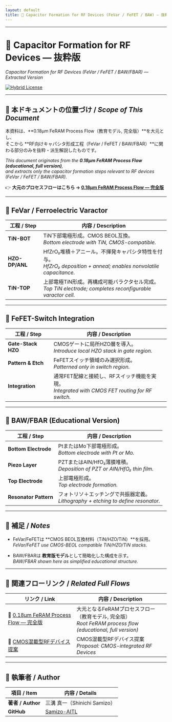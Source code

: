 ```yaml
---
layout: default
title: 🔽 Capacitor Formation for RF Devices (FeVar / FeFET / BAW) — 抜粋版
---
```


---

# 🔽 Capacitor Formation for RF Devices — 抜粋版  
*Capacitor Formation for RF Devices (FeVar / FeFET / BAW/FBAR) — Extracted Version*

[![Hybrid License](https://img.shields.io/badge/license-Hybrid-blueviolet)](https://samizo-aitl.github.io/Edusemi-v4x/#-ライセンス--license)

---

## 📘 本ドキュメントの位置づけ / *Scope of This Document*

本資料は、**0.18µm FeRAM Process Flow（教育モデル, 完全版）**を大元とし、  
そこから **RF向けキャパシタ形成工程（FeVar / FeFET / BAW/FBAR）**に関わる部分のみを抜粋・派生解説したものです。  

*This document originates from the **0.18µm FeRAM Process Flow (educational, full version)**,  
and extracts only the capacitor formation steps relevant to RF devices (FeVar / FeFET / BAW/FBAR).*

👉 **大元のプロセスフローはこちら → [0.18µm FeRAM Process Flow — 完全版](https://samizo-aitl.github.io/Edusemi-v4x/d_chapter1_memory_technologies/doc_FeRAM/feram_full_process_table)**

---

## 🔽 FeVar / Ferroelectric Varactor  

| 工程 / Step | 内容 / Description |
|-------------|--------------------|
| **TiN-BOT** | TiN下部電極形成。CMOS BEOL互換。<br>*Bottom electrode with TiN, CMOS-compatible.* |
| **HZO-DP/ANL** | HfZrO₂堆積＋アニール。不揮発キャパシタ特性を付与。<br>*HfZrO₂ deposition + anneal; enables nonvolatile capacitance.* |
| **TiN-TOP** | 上部電極TiN形成。再構成可能バラクタセル完成。<br>*Top TiN electrode; completes reconfigurable varactor cell.* |

---

## 🔽 FeFET-Switch Integration  

| 工程 / Step | 内容 / Description |
|-------------|--------------------|
| **Gate-Stack HZO** | CMOSゲートに局所HZO層を導入。<br>*Introduce local HZO stack in gate region.* |
| **Pattern & Etch** | FeFETスイッチ領域のみ選択形成。<br>*Patterned only in switch region.* |
| **Integration** | 通常FET配線と接続し、RFスイッチ機能を実現。<br>*Integrated with CMOS FET routing for RF switch.* |

---

## 🔽 BAW/FBAR (Educational Version)  

| 工程 / Step | 内容 / Description |
|-------------|--------------------|
| **Bottom Electrode** | PtまたはMo下部電極形成。<br>*Bottom electrode with Pt or Mo.* |
| **Piezo Layer** | PZTまたはAlN/HfO₂薄膜堆積。<br>*Deposition of PZT or AlN/HfO₂ thin film.* |
| **Top Electrode** | 上部電極形成。<br>*Top electrode formation.* |
| **Resonator Pattern** | フォトリソ＋エッチングで共振器定義。<br>*Lithography + etching to define resonator.* |

---

## 📝 補足 / *Notes*  

- FeVar/FeFETは **CMOS BEOL互換材料（TiN/HZO/TiN）**を採用。  
  *FeVar/FeFET use CMOS-BEOL compatible TiN/HZO/TiN stacks.*  

- BAW/FBARは **教育版モデル**として簡略化した構成を示す。  
  *BAW/FBAR shown here as simplified educational structure.*  

---

## 🔗 関連フローリンク / *Related Full Flows*  

| リンク / Link | 内容 / Description |
|---------------|--------------------|
| 📘 [0.18µm FeRAM Process Flow — 完全版](https://samizo-aitl.github.io/Edusemi-v4x/d_chapter1_memory_technologies/doc_FeRAM/feram_full_process_table.md) | 大元となるFeRAMプロセスフロー（教育モデル, 完全版）<br>*Root FeRAM process flow (educational, full version)* |
| 📘 [CMOS混載型RFデバイス提案](https://samizo-aitl.github.io/Edusemi-Plus/applied-devices/rf-devices/proposal/018um_rfcmos_rfproposal.md) | CMOS混載型RFデバイス提案<br>*Proposal: CMOS-integrated RF Devices* |

---

## 👤 **執筆者 / Author**

| 項目 / Item | 内容 / Details |
|-------------|----------------|
| **著者 / Author** | 三溝 真一（Shinichi Samizo） |
| **GitHub** | [Samizo-AITL](https://github.com/Samizo-AITL) |
